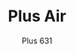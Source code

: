 ---
designer: Alessandro Busana
description: "Designed%20for%20outdoor%2C%20as%20well%20for%20interior%20spaces%2C%20Plus%20is%20a%20collection%20which%20wisely%20combined%20generous%20volumes%20with%20formal%20elegance%20of%20design%2C%20in%20a%20perfect%20balance%20of%20comfort%20and%20functionality.%20Rotomolded%20polyethylene%20lounge%20armchair%20available%20with%20the%20cushion%20for%20outdoor."
image_primary: img/Plus_631_01_zoom.jpg
image_secondary: img/Plus_631_02_zoom.jpg
manufacturer: Pedrali
href: https://www.pedrali.it/en/products/catalog/Lounge-chair-PLUS-631/
subtitle: Plus 631
title: Plus Air
image_thumb: img/Plus_631_cover.jpg
tags: 
  - pedrali
  - lounge-seating
category: lounge-seating
slug: /manufacturers/pedrali/lounge-seating/alessandro-busana-plus-air
---
